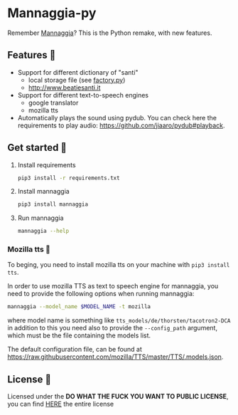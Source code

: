# Mannaggia-py

Remember [Mannaggia](https://github.com/LegolasTheElf/mannaggia)? This is the Python remake, with new features.

## Features 👼

- Support for different dictionary of "santi"
  - local storage file (see [factory.py](mannaggia/santi/factory.py))
  - <http://www.beatiesanti.it>
- Support for different text-to-speech engines
  - google translator
  - mozilla tts
- Automatically plays the sound using pydub. You can check here the requirements to play audio: <https://github.com/jiaaro/pydub#playback>.

## Get started 🚀

1. Install requirements

    ```sh
    pip3 install -r requirements.txt
    ```

2. Install mannaggia

    ```sh
    pip3 install mannaggia
    ```

3. Run mannaggia

    ```sh
    mannaggia --help
    ```

### Mozilla tts 🦊

To beging, you need to install mozilla tts on your machine with `pip3 install tts`.

In order to use mozilla TTS as text to speech engine for mannaggia, you need to provide the following options when running mannaggia:

```sh
mannaggia --model_name $MODEL_NAME -t mozilla
```

where model name is something like `tts_models/de/thorsten/tacotron2-DCA` in addition to this you need also to provide the `--config_path` argument, which must be the file containing the models list.

The default configuration file, can be found at <https://raw.githubusercontent.com/mozilla/TTS/master/TTS/.models.json>.

## License 📜

Licensed under the **DO WHAT THE FUCK YOU WANT TO PUBLIC LICENSE**, you can find [HERE](LICENSE) the entire license
